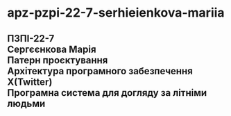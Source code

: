 # apz-pzpi-22-7-serhieienkova-mariia  
ПЗПІ-22-7  
Сергєєнкова Марія  
Патерн проєктування  
Архітектура програмного забезпечення X(Twitter)  
Програмна система для догляду за літніми людьми  
--- 
